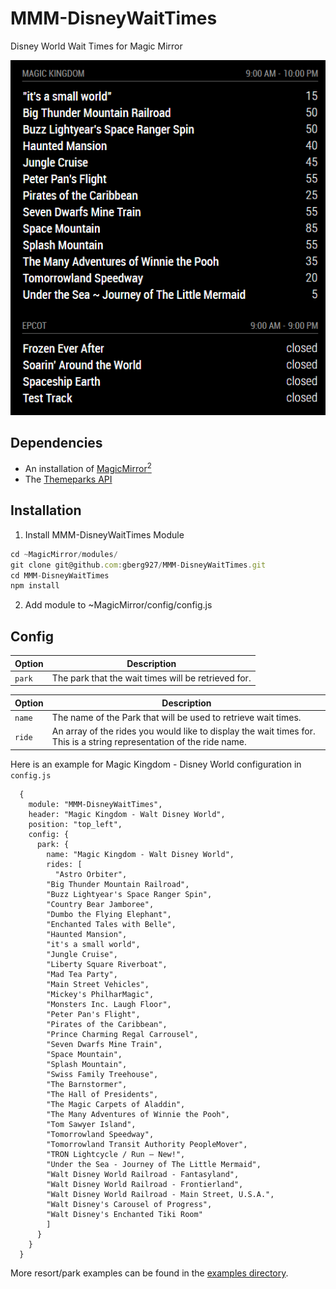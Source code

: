 # MMM-DisneyWaitTimes

Disney World Wait Times for Magic Mirror

![alt text](https://github.com/gberg927/MMM-DisneyWaitTimes/blob/master/wait-times-demo.png)

## Dependencies

- An installation of [MagicMirror<sup>2</sup>](https://github.com/MichMich/MagicMirror)
- The [Themeparks API](https://github.com/cubehouse/themeparks)

## Installation

1. Install MMM-DisneyWaitTimes Module

```javascript
cd ~MagicMirror/modules/
git clone git@github.com:gberg927/MMM-DisneyWaitTimes.git
cd MMM-DisneyWaitTimes
npm install
```

2. Add module to ~MagicMirror/config/config.js

## Config

| **Option** | **Description**                                     |
| ---------- | --------------------------------------------------- |
| `park`     | The park that the wait times will be retrieved for. |

| Option | Description                                                                                                           |
| ------ | --------------------------------------------------------------------------------------------------------------------- |
| `name` | The name of the Park that will be used to retrieve wait times.                                                        |
| `ride` | An array of the rides you would like to display the wait times for. This is a string representation of the ride name. |

Here is an example for Magic Kingdom - Disney World configuration in `config.js`

```
  {
    module: "MMM-DisneyWaitTimes",
    header: "Magic Kingdom - Walt Disney World",
    position: "top_left",
    config: {
      park: {
        name: "Magic Kingdom - Walt Disney World",
        rides: [
          "Astro Orbiter",
        "Big Thunder Mountain Railroad",
        "Buzz Lightyear's Space Ranger Spin",
        "Country Bear Jamboree",
        "Dumbo the Flying Elephant",
        "Enchanted Tales with Belle",
        "Haunted Mansion",
        "it's a small world",
        "Jungle Cruise",
        "Liberty Square Riverboat",
        "Mad Tea Party",
        "Main Street Vehicles",
        "Mickey's PhilharMagic",
        "Monsters Inc. Laugh Floor",
        "Peter Pan's Flight",
        "Pirates of the Caribbean",
        "Prince Charming Regal Carrousel",
        "Seven Dwarfs Mine Train",
        "Space Mountain",
        "Splash Mountain",
        "Swiss Family Treehouse",
        "The Barnstormer",
        "The Hall of Presidents",
        "The Magic Carpets of Aladdin",
        "The Many Adventures of Winnie the Pooh",
        "Tom Sawyer Island",
        "Tomorrowland Speedway",
        "Tomorrowland Transit Authority PeopleMover",
        "TRON Lightcycle / Run – New!",
        "Under the Sea - Journey of The Little Mermaid",
        "Walt Disney World Railroad - Fantasyland",
        "Walt Disney World Railroad - Frontierland",
        "Walt Disney World Railroad - Main Street, U.S.A.",
        "Walt Disney's Carousel of Progress",
        "Walt Disney's Enchanted Tiki Room"
        ]
      }
    }
  }
```

More resort/park examples can be found in the [examples directory](https://github.com/gberg927/MMM-DisneyWaitTimes/tree/master/examples).
